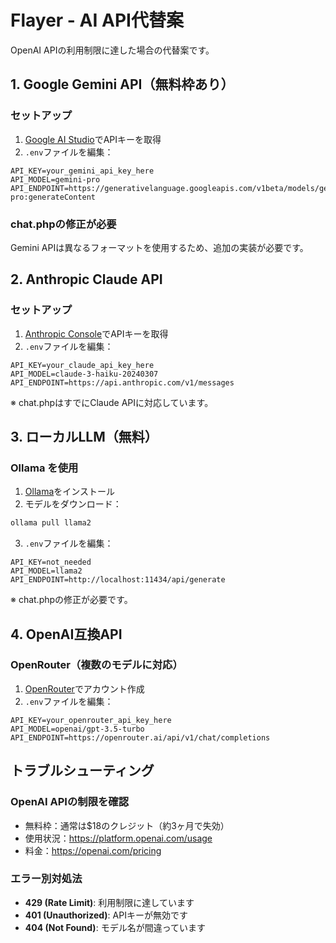 # Flayer - AI API代替案

OpenAI APIの利用制限に達した場合の代替案です。

## 1. Google Gemini API（無料枠あり）

### セットアップ
1. [Google AI Studio](https://makersuite.google.com/app/apikey)でAPIキーを取得
2. `.env`ファイルを編集：
```env
API_KEY=your_gemini_api_key_here
API_MODEL=gemini-pro
API_ENDPOINT=https://generativelanguage.googleapis.com/v1beta/models/gemini-pro:generateContent
```

### chat.phpの修正が必要
Gemini APIは異なるフォーマットを使用するため、追加の実装が必要です。

## 2. Anthropic Claude API

### セットアップ
1. [Anthropic Console](https://console.anthropic.com/)でAPIキーを取得
2. `.env`ファイルを編集：
```env
API_KEY=your_claude_api_key_here
API_MODEL=claude-3-haiku-20240307
API_ENDPOINT=https://api.anthropic.com/v1/messages
```

※ chat.phpはすでにClaude APIに対応しています。

## 3. ローカルLLM（無料）

### Ollama を使用
1. [Ollama](https://ollama.ai/)をインストール
2. モデルをダウンロード：
```bash
ollama pull llama2
```
3. `.env`ファイルを編集：
```env
API_KEY=not_needed
API_MODEL=llama2
API_ENDPOINT=http://localhost:11434/api/generate
```

※ chat.phpの修正が必要です。

## 4. OpenAI互換API

### OpenRouter（複数のモデルに対応）
1. [OpenRouter](https://openrouter.ai/)でアカウント作成
2. `.env`ファイルを編集：
```env
API_KEY=your_openrouter_api_key_here
API_MODEL=openai/gpt-3.5-turbo
API_ENDPOINT=https://openrouter.ai/api/v1/chat/completions
```

## トラブルシューティング

### OpenAI APIの制限を確認
- 無料枠：通常は$18のクレジット（約3ヶ月で失効）
- 使用状況：https://platform.openai.com/usage
- 料金：https://openai.com/pricing

### エラー別対処法
- **429 (Rate Limit)**: 利用制限に達しています
- **401 (Unauthorized)**: APIキーが無効です
- **404 (Not Found)**: モデル名が間違っています